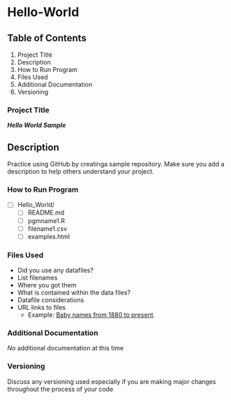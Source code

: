 # Hello-World
## Table of Contents
1. Project Title
2. Description
3. How to Run Program
4. Files Used
5. Additional Documentation
6. Versioning
### Project Title
***Hello World Sample***
## Description
Practice using GitHub by creatinga sample repository. Make sure you add a description to help others understand your project.
### How to Run Program
- [ ] Hello_World/
  - [ ] README.md
  - [ ] pgmname1.R
  - [ ] filename1.csv
  - [ ] examples.html
### Files Used
- Did you use any datafiles?
- List filenames
- Where you got them
- What is contained within the data files?
- Datafile considerations 
- URL links to files 
  - Example: [Baby names from 1880 to present](https://catalog.data.gov/dataset/baby-names-from-social-security-card-applications-national-level-data).
### Additional Documentation
*No* additional documentation at this time
### Versioning
Discuss any versioning used especially if you are making major changes throughout the process of your code
